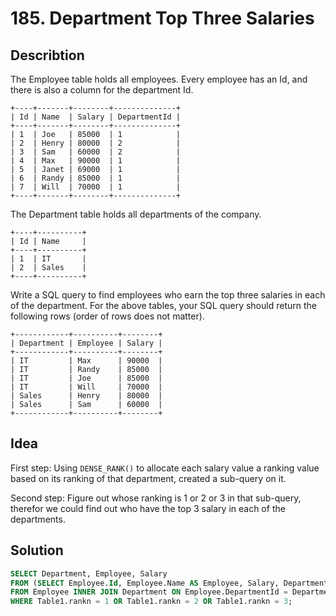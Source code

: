 # 185. Department Top Three Salaries
## Describtion
The Employee table holds all employees. Every employee has an Id, and there is also a column for the department Id.
 ```
 +----+-------+--------+--------------+
| Id | Name  | Salary | DepartmentId |
+----+-------+--------+--------------+
| 1  | Joe   | 85000  | 1            |
| 2  | Henry | 80000  | 2            |
| 3  | Sam   | 60000  | 2            |
| 4  | Max   | 90000  | 1            |
| 5  | Janet | 69000  | 1            |
| 6  | Randy | 85000  | 1            |
| 7  | Will  | 70000  | 1            |
+----+-------+--------+--------------+
 ```
The Department table holds all departments of the company.
 ```
 +----+----------+
| Id | Name     |
+----+----------+
| 1  | IT       |
| 2  | Sales    |
+----+----------+
 ```
 Write a SQL query to find employees who earn the top three salaries in each of the department. For the above tables, your SQL query should return the following rows (order of rows does not matter).
  ```
  +------------+----------+--------+
| Department | Employee | Salary |
+------------+----------+--------+
| IT         | Max      | 90000  |
| IT         | Randy    | 85000  |
| IT         | Joe      | 85000  |
| IT         | Will     | 70000  |
| Sales      | Henry    | 80000  |
| Sales      | Sam      | 60000  |
+------------+----------+--------+
  ```

## Idea
First step: Using ``DENSE_RANK()`` to allocate each salary value a ranking value based on its ranking of that department, created a sub-query on it.

Second step: Figure out whose ranking is 1 or 2 or 3 in that sub-query, therefor we could find out who have the top 3 salary in each of the departments.

## Solution
 ```sql
SELECT Department, Employee, Salary
FROM (SELECT Employee.Id, Employee.Name AS Employee, Salary, DepartmentID, DENSE_RANK() OVER (PARTITION BY DepartmentId ORDER BY Salary DESC) AS rankn, Department.Name AS Department
FROM Employee INNER JOIN Department ON Employee.DepartmentId = Department.Id) AS Table1
WHERE Table1.rankn = 1 OR Table1.rankn = 2 OR Table1.rankn = 3;
 ```
